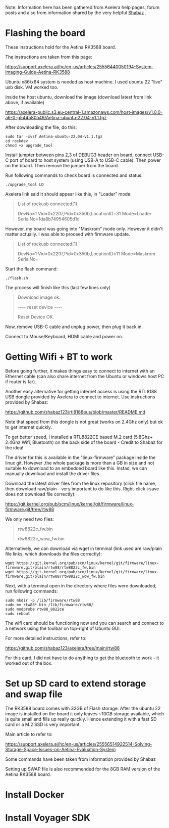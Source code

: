 Note: Information here has been gathered from Axelera help pages, forum posts and also from information shared by the very helpful [Shabaz](https://github.com/shabaz123) .


# Flashing the board

These instructions hold for the Aetina RK3588 board. 

The instructions are taken from this page:

https://support.axelera.ai/hc/en-us/articles/25556440050194-System-Imaging-Guide-Aetina-RK3588

Ubuntu x86/x64 system is needed as host machine. I used ubuntu 22 "live" usb disk. VM worked too.

Inside the host ubuntu, download the image (download latest from link above, if available)

https://axelera-public.s3.eu-central-1.amazonaws.com/host-images/v1.0.0-a6-0-g544580a49/Aetina-ubuntu-22.04-v1.1.tgz

After downloading the file, do this:
```
sudo tar -xvzf Aetina-ubuntu-22.04-v1.1.tgz 
cd rockdev
chmod +x upgrade_tool
```

Install jumpter between pins 2,3 of DEBUG3 header on board, connect USB-C port of board to host system (using USB-A to USB-C cable). Then power on the board. Then remove the jumper from the board. 

Run following commands to check board is connected and status:

`./upgrade_tool LD` 

Axelera link said it should appear like this, in "Loader" mode:

>List of rockusb connected(1)
>
>DevNo=1 Vid=0x2207,Pid=0x350b,LocationID=31     Mode=Loader     SerialNo=1da8b74954605d1d

However, my board was going into "Maskrom" mode only. However it didn't matter actually. I was able to proceed with firmware update.

>List of rockusb connected(1)
>
>DevNo=1 Vid=0x2207,Pid=0x350b,LocationID=11     Mode=Maskrom     SerialNo=

Start the flash command:

`./flash.sh`

The process will finish like this (last few lines only)
>Download image ok.
>
>---- reset device ----
>
>Reset Device OK. 


Now, remove USB-C cable and unplug power, then plug it back in.

Connect to Mouse/Keyboard, HDMI cable and power on.




# Getting Wifi + BT to work

Before going further, it makes things easy to connect to internet with an Ethernet cable (can also share internet from the Ubuntu or windows host PC if router is far). 

Another easy alternative for getting internet access is using the RTL8188 USB dongle provided by Axelera to connect to internet. Use instructions provided by Shabaz:

https://github.com/shabaz123/rtl8188eus/blob/master/README.md 

Note that speed from this dongle is not great (works on 2.4Ghz only) but ok to get internet quickly.

To get better speed, I installed a RTL8822CE based M.2 card (5.8Ghz+ 2.4Ghz Wifi, Bluetooth) on the back side of the board - Credit to Shabaz for the idea!

The driver for this is available in the "linux-firmware" package inside the linux git. However ,the whole package is more than a GB in size and not suitable to download to an embedded board like this. Instad, we can manually download and install the driver files.

Download the latest driver files from the linux repository (click file name, then download raw/plain - very important to do like this. Right-click->save does not download file correctly):

https://git.kernel.org/pub/scm/linux/kernel/git/firmware/linux-firmware.git/tree/rtw88

We only need two files:
>rtw8822c_fw.bin
>
>rtw8822c_wow_fw.bin

Alternatively, we can download via wget in terminal (link used are raw/plain file links, which downloads the files correctly):
```
wget https://git.kernel.org/pub/scm/linux/kernel/git/firmware/linux-firmware.git/plain/rtw88/rtw8822c_fw.bin
wget https://git.kernel.org/pub/scm/linux/kernel/git/firmware/linux-firmware.git/plain/rtw88/rtw8822c_wow_fw.bin
```

Next, with a terminal open in the directory where files were downloaded, run following commands:
```
sudo mkdir -p /lib/firmware/rtw88
sudo mv rtw88*.bin /lib/firmware/rtw88/
sudo modprobe rtw88_8822ce
sudo reboot
```

The wifi card should be functioning now and you can search and connect to a network using the toolbar on top-right of Ubuntu GUI. 

For more detailed instructions, refer to:

https://github.com/shabaz123/axelera/tree/main/rtw88

For this card, I did not have to do anything to get the bluetooth to work - it worked out of the box.

# Set up SD card to extend storage and swap file
The RK3588 board comes with 32GB of Flash storage. After the ubuntu 22 image is installed on the board it only leaves ~10GB storage available, which is quite small and fills up really quickly. Hence extending it with a fast SD card or a M.2 SSD is very important. 

Main article to refer to:

https://support.axelera.ai/hc/en-us/articles/25556514922514-Solving-Storage-Space-Issues-on-Aetina-Evaluation-System

Some commands have been taken from information provided by Shabaz

Setting up SWAP file is also recommended for the 8GB RAM version of the Aetina RK3588 board.


# Install Docker



# Install Voyager SDK

